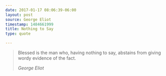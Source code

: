 ```yaml
---
date: 2017-01-17 08:06:39-06:00
layout: post
source: George Eliot
timestamp: 1484661999
title: Nothing to Say
type: quote

---
```

> Blessed is the man who, having nothing to say, abstains from giving wordy evidence of the fact.
> 
> <cite>George Eliot</cite>